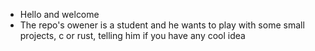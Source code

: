 - Hello and welcome
- The repo's owener is a student and he wants to play with some small projects, c or rust, telling him if you have any cool idea
